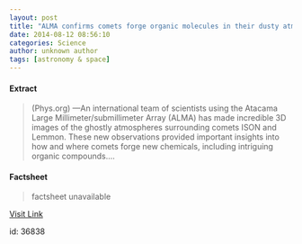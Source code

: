 ```yaml
---
layout: post
title: "ALMA confirms comets forge organic molecules in their dusty atmospheres"
date: 2014-08-12 08:56:10
categories: Science
author: unknown author
tags: [astronomy & space]
---
```



#### Extract
>(Phys.org) —An international team of scientists using the Atacama Large Millimeter/submillimeter Array (ALMA) has made incredible 3D images of the ghostly atmospheres surrounding comets ISON and Lemmon. These new observations provided important insights into how and where comets forge new chemicals, including intriguing organic compounds....

#### Factsheet
>factsheet unavailable

[Visit Link](http://phys.org/news327038157.html)

id:   36838
